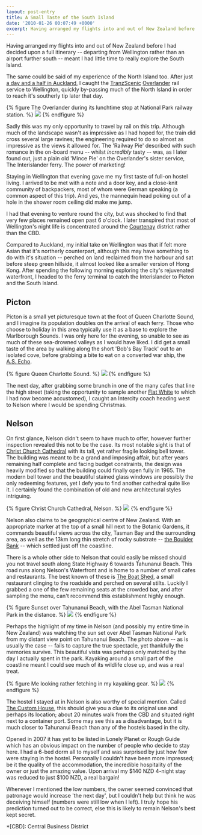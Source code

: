 ```yaml
---
layout: post-entry
title: A Small Taste of the South Island
date: '2010-01-26 00:07:49 +0000'
excerpt: Having arranged my flights into and out of New Zealand before I had decided upon a full itinerary -- departing from Wellington rather than an airport further south -- meant I had little time to really explore the South Island.
---
```

Having arranged my flights into and out of New Zealand before I had decided upon a full itinerary -- departing from Wellington rather than an airport further south -- meant I had little time to really explore the South Island.

The same could be said of my experience of the North Island too. After just [a day and a half in Auckland][1], I caught the [TranzScenic][2] [Overlander][3] rail service to Wellington, quickly by-passing much of the North Island in order to reach it's southerly tip later that day.

{% figure The Overlander during its lunchtime stop at National Park railway station. %}
![](/assets/images/2010/01/overlander.jpg)
{% endfigure %}

Sadly this was my only opportunity to travel by rail on this trip. Although much of the landscape wasn't as impressive as I had hoped for, the train did cross several large ravines; the engineering required to do so almost as impressive as the views it allowed for. The 'Railway Pie' described with such romance in the on-board menu -- whilst *incredibly* tasty -- was, as I later found out, just a plain old 'Mince Pie' on the Overlander's sister service, The Interislander ferry. The power of marketing!

Staying in Wellington that evening gave me my first taste of full-on hostel living. I arrived to be met with a note and a door key, and a close-knit community of backpackers, most of whom were German speaking (a common aspect of this trip). And yes, the mannequin head poking out of a hole in the shower room ceiling did make me jump.

I had that evening to venture round the city, but was shocked to find that very few places remained open past 6 o'clock. I later transpired that most of Wellington's night life is concentrated around the [Courtenay][4] district rather than the CBD.

Compared to Auckland, my initial take on Wellington was that if felt more Asian that it's northerly counterpart, although this may have something to do with it's situation -- perched on land reclaimed from the harbour and sat before steep green hillside, it almost looked like a smaller version of Hong Kong. After spending the following morning exploring the city's rejuvenated waterfront, I headed to the ferry terminal to catch the Interislander to Picton and the South Island.

## Picton
Picton is a small yet picturesque town at the foot of Queen Charlotte Sound, and I imagine its population doubles on the arrival of each ferry. Those who choose to holiday in this area typically use it as a base to explore the Marlborough Sounds. I was only here for the evening, so unable to see as much of these sea-drowned valleys as I would have liked. I did get a small taste of the area by walking along the short 'Bob's Bay Track' out to an isolated cove, before grabbing a bite to eat on a converted war ship, the [A.S. Echo][5].

{% figure Queen Charlotte Sound. %}
![](/assets/images/2010/01/queencharlottesound.jpg)
{% endfigure %}

The next day, after grabbing some brunch in one of the many cafes that line the high street (taking the opportunity to sample another [Flat White][6] to which I had now become accustomed), I caught an Intercity coach heading west to Nelson where I would be spending Christmas.

## Nelson
On first glance, Nelson didn't seem to have much to offer, however further inspection revealed this not to be the case. Its most notable sight is that of [Christ Church Cathedral][7] with its tall, yet rather fragile looking bell tower. The building was meant to be a grand and imposing affair, but after years remaining half complete and facing budget constraints, the design was heavily modified so that the building could finally open fully in 1965. The modern bell tower and the beautiful stained glass windows are possibly the only redeeming features, yet I defy you to find another cathedral quite like it. I certainly found the combination of old and new architectural styles intriguing.

{% figure Christ Church Cathedral, Nelson. %}
![](/assets/images/2010/01/christchurchcathedral.jpg)
{% endfigure %}

Nelson also claims to be geographical centre of New Zealand. With an appropriate marker at the top of a small hill next to the Botanic Gardens, it commands beautiful views across the city, Tasman Bay and the surrounding area, as well as the 13km long thin stretch of rocky substrate -- [the Boulder Bank][8] -- which settled just off the coastline.

There is a whole other side to Nelson that could easily be missed should you not travel south along State Highway 6 towards Tahunanui Beach. This road runs along Nelson's Waterfront and is home to a number of small cafes and restaurants. The best known of these is [The Boat Shed][9], a small restaurant clinging to the roadside and perched on several stilts. Luckily I grabbed a one of the few remaining seats at the crowded bar, and after sampling the menu, can't recommend this establishment highly enough.

{% figure Sunset over Tahunanui Beach, with the Abel Tasman National Park in the distance. %}
![](/assets/images/2010/01/tahunanui.jpg)
{% endfigure %}

Perhaps the highlight of my time in Nelson (and possibly my entire time in New Zealand) was watching the sun set over Abel Tasman National Park from my distant view point on Tahunanui Beach. The photo above -- as is usually the case -- fails to capture the true spectacle, yet thankfully the memories survive. This beautiful vista was perhaps only matched by the day I actually spent in the park. Kayaking around a small part of the coastline meant I could see much of its wildlife close up, and was a real treat.

{% figure Me looking rather fetching in my kayaking gear. %}
![](/assets/images/2010/01/kayaking.jpg)
{% endfigure %}

The hostel I stayed at in Nelson is also worthy of special mention. Called [The Custom House][10], this should give you a clue to its original use and perhaps its location; about 20 minutes walk from the CBD and situated right next to a container port. Some may see this as a disadvantage, but it is much closer to Tahunanui Beach than any of the hostels based in the city.

Opened in 2007 it has yet to be listed in Lonely Planet or Rough Guide which has an obvious impact on the number of people who decide to stay here. I had a 6-bed dorm all to myself and was surprised by just how few were staying in the hostel. Personally I couldn't have been more impressed; be it the quality of the accommodation, the incredible hospitality of the owner or just the amazing value. Upon arrival my $140 NZD 4-night stay was reduced to just $100 NZD, a real bargain!

Whenever I mentioned the low numbers, the owner seemed convinced that patronage would increase 'the next day', but I couldn't help but think he was deceiving himself (numbers were still low when I left). I truly hope his prediction turned out to be correct, else this is likely to remain Nelson's best kept secret.

[1]: /2010/01/auckland
[2]: http://www.tranzscenic.co.nz/
[3]: http://www.seat61.com/Overlander.htm
[4]: http://en.wikipedia.org/wiki/Courtenay_Quarter
[5]: http://www.theprow.org.nz/the-scow-echo/
[6]: http://en.wikipedia.org/wiki/Flat_white
[7]: http://en.wikipedia.org/wiki/Christ_Church_Cathedral,_Nelson
[8]: http://en.wikipedia.org/wiki/Boulder_Bank
[9]: http://www.boatshedcafe.co.nz/
[10]: http://www.customhousenelson.co.nz/

*[CBD]: Central Business District